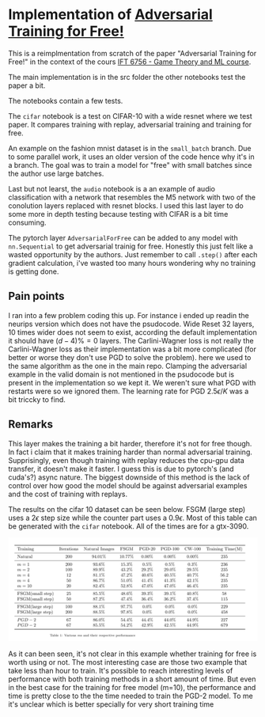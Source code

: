 # Implementation of [Adversarial Training for Free!](https://arxiv.org/abs/1904.12843)

This is a reimplmentation from scratch of the paper "Adversarial Training for Free!" in the context of the cours [IFT 6756 - Game Theory and ML course](https://gauthiergidel.github.io/courses/game_theory_ML_2021.html).

The main implementation is in the src folder the other notebooks test the paper a bit.

The notebooks contain a few tests. 

The `cifar` notebook is a test on CIFAR-10 with a wide resnet where we test paper. It compares training with replay, adversarial training and training for free. 


An example on the fashion mnist dataset is in the `small_batch` branch. Due to some parallel work, it 
uses an older version of the code hence why it's in a branch. The goal was to train a model for "free" with small batches since the author use large batches. 


Last but not learst, the `audio` notebook is a an example of audio classification with a network that resembles the M5 network with two of the conolution layers replaced with resnet blocks. I used this last layer to do some more in depth testing because testing with CIFAR is a bit time consuming.


The pytorch layer `AdversarialForFree` can be added to any model with `nn.Sequential` to get adversarial trainig for free. Honestly this just felt like a wasted opportunity by the authors. Just remember to call `.step()` after each gradient calculation, i've wasted too many hours wondering why no training is getting done. 


## Pain points

I ran into a few problem coding this up. For instance i ended up readin the neurips version which does not have the psudocode. Wide Reset 32 layers, 10 times wider does not seem to exist, according the default implementation it should have $(d - 4) \% = 0$ layers. The Carlini-Wagner loss is not really the Carlini-Wagner loss as their implementation was a bit more complicated (for better or worse they don't use PGD to solve the problem). here we used to the same algorithm as the one in the main repo. Clamping the adversarial example in the valid domain is not mentioned in the psudocode but is present in the implementation so we kept it. We weren't sure what PGD with restarts were so we ignored them. The learning rate for PGD $2.5\epsilon/K$ was a bit triccky to find.


## Remarks 

This layer makes the training a bit harder, therefore it's not for free though. In fact i claim that it makes training harder than normal adversarial training. Supprisingly, even though training with replay reduces the cpu-gpu data transfer, it doesn't make it faster. I guess this is due to pytorch's (and cuda's?) async nature. The biggest downside of this method is the lack of control over how good the model should be against adversarial examples and the cost of training with replays.

The results on the cifar 10 dataset can be seen below. FSGM (large step) uses a $2\epsilon$ step size while the counter part uses a $0.9\epsilon$. Most of this table can be generated with the `cifar` notebook. All of the times are for a gtx-3090.

![cifar table](figures/cifar.png)

As it can been seen, it's not clear in this example whether training for free is worth using or not. The most interesting case are those two example that take less than hour to train. It's possible to reach interesting levels of performance with both training methods in a short amount of time. But even in the best case for the training for free model (m=10), the performance and time is pretty close to the the time needed to train the PGD-2 model. To me it's unclear which is better specially for very short training time




